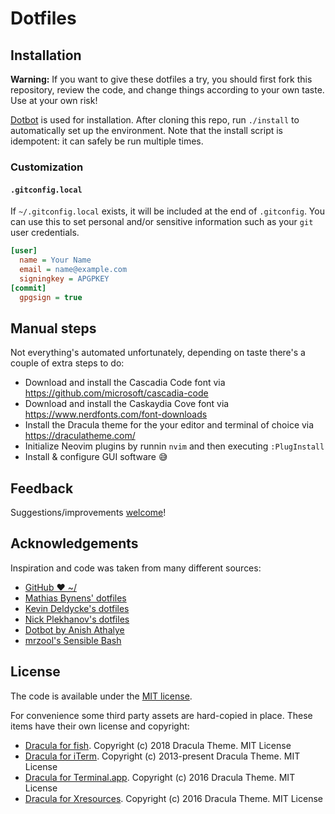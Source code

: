 # Dotfiles

## Installation

**Warning:** If you want to give these dotfiles a try, you should first fork this repository, review the code, and change things according to your own taste. Use at your own risk!

[Dotbot](https://github.com/anishathalye/dotbot) is used for installation. After cloning this repo, run `./install` to automatically set up the environment. Note that the install script is idempotent: it can safely be run multiple times.

### Customization

#### `.gitconfig.local`

If `~/.gitconfig.local` exists, it will be included at the end of `.gitconfig`. You can use this to set personal and/or sensitive information such as your `git` user credentials.

```ini
[user]
  name = Your Name
  email = name@example.com
  signingkey = APGPKEY
[commit]
  gpgsign = true
```

## Manual steps

Not everything's automated unfortunately, depending on taste there's a couple of extra steps to do:

- Download and install the Cascadia Code font via <https://github.com/microsoft/cascadia-code>
- Download and install the Caskaydia Cove font via <https://www.nerdfonts.com/font-downloads>
- Install the Dracula theme for the your editor and terminal of choice via <https://draculatheme.com/>
- Initialize Neovim plugins by runnin `nvim` and then executing `:PlugInstall`
- Install & configure GUI software 😅

## Feedback

Suggestions/improvements [welcome](https://github.com/duboisph/dotfiles/issues)!

## Acknowledgements

Inspiration and code was taken from many different sources:

- [GitHub ❤ ~/](http://dotfiles.github.io/)
- [Mathias Bynens' dotfiles](https://github.com/mathiasbynens/dotfiles)
- [Kevin Deldycke's dotfiles](https://github.com/kdeldycke/dotfiles)
- [Nick Plekhanov's dotfiles](https://github.com/nicksp/dotfiles)
- [Dotbot by Anish Athalye](https://github.com/anishathalye/dotbot)
- [mrzool's Sensible Bash](https://github.com/mrzool/bash-sensible)

## License

The code is available under the [MIT license](https://github.com/duboisph/dotfiles/blob/master/LICENSE).

For convenience some third party assets are hard-copied in place. These items have their own license and copyright:

- [Dracula for fish](https://github.com/dracula/fish). Copyright (c) 2018 Dracula Theme. MIT License
- [Dracula for iTerm](https://github.com/dracula/iterm). Copyright (c) 2013-present Dracula Theme. MIT License
- [Dracula for Terminal.app](https://github.com/dracula/terminal-app). Copyright (c) 2016 Dracula Theme. MIT License
- [Dracula for Xresources](https://github.com/dracula/xresources). Copyright (c) 2016 Dracula Theme. MIT License
